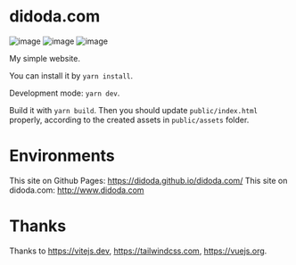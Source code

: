 # didoda.com

![image](https://img.shields.io/badge/Vue.js-35495E?style=for-the-badge&logo=vuedotjs&logoColor=4FC08D)
![image](https://img.shields.io/badge/Vite-B73BFE?style=for-the-badge&logo=vite&logoColor=FFD62E)
![image](https://img.shields.io/badge/Tailwind_CSS-38B2AC?style=for-the-badge&logo=tailwind-css&logoColor=white)

My simple website.

You can install it by `yarn install`.

Development mode: `yarn dev`.

Build it with `yarn build`. Then you should update `public/index.html` properly, according to the created assets in `public/assets` folder.

# Environments

This site on Github Pages: https://didoda.github.io/didoda.com/
This site on didoda.com: http://www.didoda.com

# Thanks

Thanks to https://vitejs.dev, https://tailwindcss.com, https://vuejs.org.